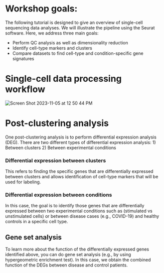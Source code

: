 # Workshop goals:

The following tutorial is designed to give an overview of single-cell sequencing data analyses. We will illustrate the pipeline using the Seurat software. 
Here, we address three main goals:
  - Perform QC analysis as well as dimensionality reduction
  - Identify cell-type markers and clusters 
  - Compare datasets to find cell-type and condition-specific gene signatures


# Single-cell data processing workflow

![Screen Shot 2023-11-05 at 12 50 44 PM](https://github.com/gamazonlab/IGESWorkshop2023/assets/59617853/ec29e9ab-027a-4484-8aad-d630f099e952)

# Post-clustering analysis
One post-clustering analysis is to perform differential expression analysis (DEG).
There are two different types of differential expression analysis:
      1) Between clusters
      2) Between experimental conditions

### Differential expression between clusters
This refers to finding the specific genes that are differentially expressed between clusters and allows identification of cell-type markers that will be used for labeling.

### Differential expression between conditions
In this case, the goal is to identify those genes that are differentially expressed between two experimental conditions such as (stimulated vs unstimulated cells) or between disease cases (e.g., COVID-19) and healthy controls in a specific cell type. 

## Gene set analysis
To learn more about the function of the differentially expressed genes identified above, you can do gene set analysis (e.g., by using hypergeometric enrichment test). In this case, we obtain the combined function of the DEGs between disease and control patients. 


